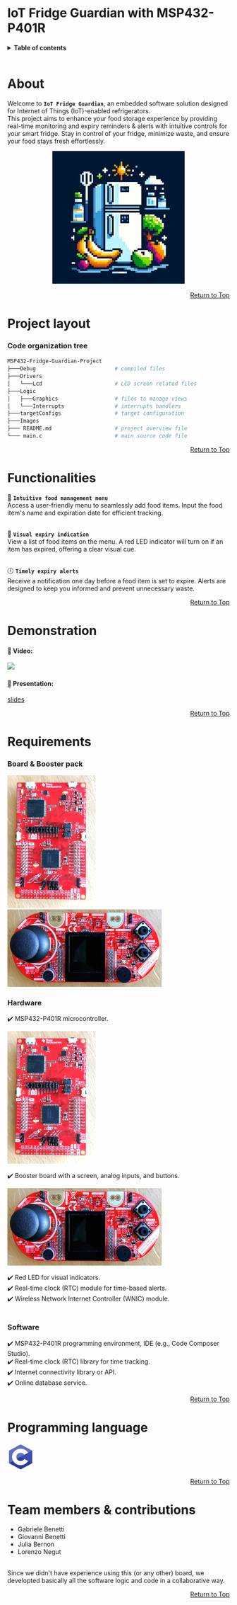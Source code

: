 # IoT Fridge Guardian with MSP432-P401R

<details>
<summary><b>Table of contents</b></summary>

1. [About](#about)
2. [Project layout](#project-layout)
3. [Functionalities](#functionalities-description)
4. [Demonstration](#demonstration)
5. [Requirements](#requirements)
6. [Programming language](#programming-language)
7. [Team members & contributions](#team-members--contributions)

</details>
<br>



# About

Welcome to **`IoT Fridge Guardian`**, an embedded software solution designed for Internet of Things (IoT)-enabled refrigerators.  
This project aims to enhance your food storage experience by providing real-time monitoring and expiry reminders & alerts with intuitive controls for your smart fridge.
Stay in control of your fridge, minimize waste, and ensure your food stays fresh effortlessly.

<div align="center">
  <a> <img src="/Images/fridgeLogo.jpg" width="300" height="300"> </a>
</div>

<div align="right">
    
[Return to Top](#iot-fridge-guardian-with-msp432-p401r)

</div>


# Project layout

### Code organization tree

```bash
MSP432-Fridge-Guardian-Project
├───Debug                         # compiled files
├───Drivers
│   └───Lcd                       # LCD screen related files
├───Logic
│   ├───Graphics                  # files to manage views
│   └───Interrupts                # interrupts handlers
├───targetConfigs                 # target configuration
├───Images
├─── README.md                    # project overview file
└─── main.c                       # main source code file
```

<div align="right">

[Return to Top](#iot-fridge-guardian-with-msp432-p401r)

</div>



# Functionalities

:meat_on_bone: **`Intuitive food management menu`**  
Access a user-friendly menu to seamlessly add food items. Input the food item's name and expiration date for efficient tracking.
<br><br>

:red_circle: **`Visual expiry indication`**  
View a list of food items on the menu. A red LED indicator will turn on if an item has expired, offering a clear visual cue.
<br><br>

:clock6: **`Timely expiry alerts`**  
Receive a notification one day before a food item is set to expire. Alerts are designed to keep you informed and prevent unnecessary waste.

<div align="right">
    
[Return to Top](#iot-fridge-guardian-with-msp432-p401r)

</div>



# Demonstration

#### :movie_camera: Video:  
[![ ](http://img.youtube.com/vi/YOUTUBE_VIDEO_ID_HERE/0.jpg)](http://www.youtube.com/watch?v=YOUTUBE_VIDEO_ID_HERE "Video Title")
<br>

#### :paperclip: Presentation:  
[slides](...link)

<div align="right">
    
[Return to Top](#iot-fridge-guardian-with-msp432-p401r)

</div>



# Requirements

### **Board & Booster pack**

<a> <img src="/Images/MSP432.jpg" width="200" height="300"> </a>
<a> <img src="/Images/BoosterPack.jpeg" width="350" height="175"> </a>

### **Hardware**

  :heavy_check_mark: MSP432-P401R microcontroller.  
  
  <p style="margin-left: 100">
    <a> <img src="/Images/MSP432.jpg" width="200" height="300"> </a>
  </p>
  
  :heavy_check_mark: Booster board with a screen, analog inputs, and buttons.  
  
  <p style="margin-left: 100">
    <a> <img src="/Images/BoosterPack.jpeg" width="350" height="175"> </a>
  </p>
  
  :heavy_check_mark: Red LED for visual indicators.  
  :heavy_check_mark: Real-time clock (RTC) module for time-based alerts.  
  :heavy_check_mark: Wireless Network Internet Controller (WNIC) module.  
<br>

### **Software**

  :heavy_check_mark: MSP432-P401R programming environment, IDE (e.g., Code Composer Studio).  
  :heavy_check_mark: Real-time clock (RTC) library for time tracking.  
  :heavy_check_mark: Internet connectivity library or API.  
  :heavy_check_mark: Online database service.  

<div align="right">
    
[Return to Top](#iot-fridge-guardian-with-msp432-p401r)

</div>



# Programming language

<a><img src="/Images/C-logo.jpg" width="60" height="60"></a>

<div align="right">
    
[Return to Top](#iot-fridge-guardian-with-msp432-p401r)

</div>



# Team members & contributions

- Gabriele Benetti  
- Giovanni Benetti  
- Julia Bernon  
- Lorenzo Negut  

<br>
Since we didn't have experience using this (or any other) board, we developted basically all the software logic and code in a collaborative way.

<div align="right">

[Return to Top](#iot-fridge-guardian-with-msp432-p401r)

</div>
